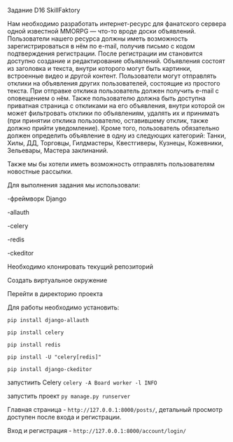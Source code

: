 Задание D16 SkillFaktory

Нам необходимо разработать интернет-ресурс для фанатского сервера одной известной MMORPG — что-то вроде доски объявлений. Пользователи нашего ресурса должны иметь возможность зарегистрироваться в нём по e-mail, получив письмо с кодом подтверждения регистрации. После регистрации им становится доступно создание и редактирование объявлений. Объявления состоят из заголовка и текста, внутри которого могут быть картинки, встроенные видео и другой контент. Пользователи могут отправлять отклики на объявления других пользователей, состоящие из простого текста. При отправке отклика пользователь должен получить e-mail с оповещением о нём. Также пользователю должна быть доступна приватная страница с откликами на его объявления, внутри которой он может фильтровать отклики по объявлениям, удалять их и принимать (при принятии отклика пользователю, оставившему отклик, также должно прийти уведомление). Кроме того, пользователь обязательно должен определить объявление в одну из следующих категорий: Танки, Хилы, ДД, Торговцы, Гилдмастеры, Квестгиверы, Кузнецы, Кожевники, Зельевары, Мастера заклинаний.

Также мы бы хотели иметь возможность отправлять пользователям новостные рассылки.

Для выполнения задания мы использовали:

-фреймворк Django

-allauth

-celery

-redis

-ckeditor

Необходимо клонировать текущий репозиторий

Создать виртуальное окружение

Перейти в директорию проекта

Для работы необходимо установить:

`pip install django-allauth`

`pip install celery`

`pip install redis`

`pip install -U "celery[redis]"`

`pip install django-ckeditor`

запустиить Celery
`celery -A Board worker -l INFO`

запустить проект
`py manage.py runserver`

Главная страница - `http://127.0.0.1:8000/posts/`, детальный просмотр доступен после входа и регистрации.

Вход и регистрация - `http://127.0.0.1:8000/account/login/`





